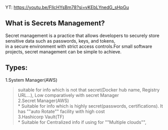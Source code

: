 YT: https://youtu.be/FllcHYsBm78?si=vKEbLYnedG_sHpGu

What is Secrets Management? 
-----------------------

Secret management is a practice that allows developers to securely store sensitive data such as passwords, keys, and tokens,   
in a secure environment with strict access controls.For small software projects, secret management can be simple to achieve.  

Types:
-----

1.System Manager(AWS)  
  > suitable for info which  is not that secret(Docker hub name, Registry URL...), Low comparatively with secret Manager  
2.Secret Manager(AWS)  
    * Suitable for info which is highly secret(passwords, certifications). It has ""auto Rotate"" facility with high cost  
3.Hashicorp Vault(TF)  
    * Suitable for Centralized info if using for ""Multiple clouds"",   
